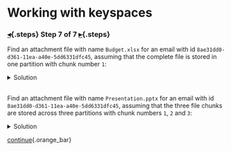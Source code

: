 <div class="top">

# Working with keyspaces
### [◂](command:katapod.loadPage?step6){.steps} Step 7 of 7 [▸](command:katapod.loadPage?finish){.steps}
</div>

Find an attachment file with name `Budget.xlsx` for an email with id `8ae31dd0-d361-11ea-a40e-5dd6331dfc45`, assuming that the complete file is stored in one partition with chunk number `1`:

<details>
  <summary>Solution</summary>

```
SELECT filename, type, value,
       blobAsText(value)
FROM attachments
WHERE email_id = 8ae31dd0-d361-11ea-a40e-5dd6331dfc45
  AND filename = 'Budget.xlsx'
  AND chunk_number = 1;
```

</details>

<br/>

Find an attachment file with name `Presentation.pptx` for an email with id `8ae31dd0-d361-11ea-a40e-5dd6331dfc45`, assuming that the three file chunks are stored across three partitions with chunk numbers `1`, `2` and `3`:

<details>
  <summary>Solution</summary>

```
SELECT filename, type, value,
       blobAsText(value)
FROM attachments
WHERE email_id = 8ae31dd0-d361-11ea-a40e-5dd6331dfc45
  AND filename = 'Presentation.pptx'
  AND chunk_number IN (1,2,3);
```

</details>

[continue](command:katapod.loadPage?finish){.orange_bar}
